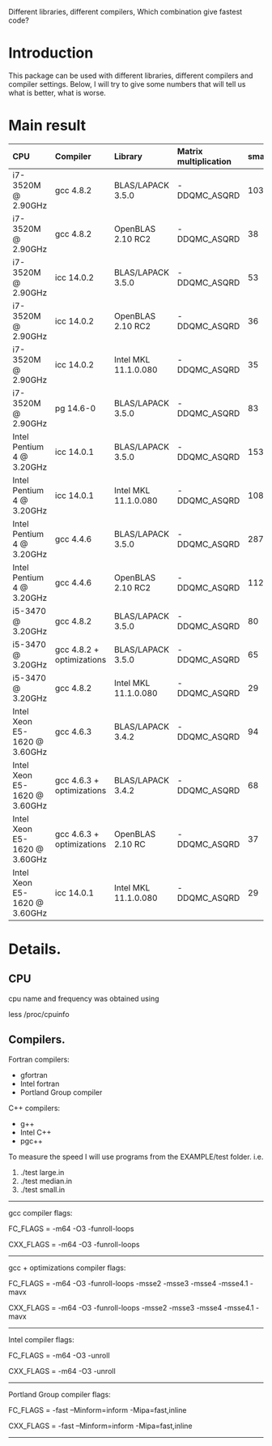 Different libraries, different compilers, Which combination give fastest code?

# Introduction #

This package can be used with different libraries, different compilers and compiler settings. Below, I will try to give some numbers that will tell us what is better, what is worse.

# Main result #

| **CPU** | **Compiler** | **Library** | **Matrix multiplication** | **small** | **medium** | **large** |
|:--------|:-------------|:------------|:--------------------------|:----------|:-----------|:----------|
| i7-3520M @ 2.90GHz |gcc 4.8.2 | BLAS/LAPACK 3.5.0 | -DDQMC\_ASQRD | 103 | 293 | 4334|
| i7-3520M @ 2.90GHz |gcc 4.8.2 | OpenBLAS 2.10 RC2 | -DDQMC\_ASQRD |  38 | 96 | 1190 |
| i7-3520M @ 2.90GHz|icc 14.0.2 | BLAS/LAPACK 3.5.0 | -DDQMC\_ASQRD | 53  | 159 | 2609 |
| i7-3520M @ 2.90GHz |icc 14.0.2 | OpenBLAS 2.10 RC2 | -DDQMC\_ASQRD |  36 |  93 |  |
| i7-3520M @ 2.90GHz|icc 14.0.2 | Intel MKL 11.1.0.080 | -DDQMC\_ASQRD |35 | 84 | 1189|
| i7-3520M @ 2.90GHz|pg 14.6-0 | BLAS/LAPACK 3.5.0 | -DDQMC\_ASQRD | 83 | 248 |  |
| Intel Pentium 4 @ 3.20GHz| icc 14.0.1 | BLAS/LAPACK 3.5.0 | -DDQMC\_ASQRD | 153|456 |7120 |
| Intel Pentium 4 @ 3.20GHz| icc 14.0.1 | Intel MKL 11.1.0.080 | -DDQMC\_ASQRD | 108| 301| 4286|
| Intel Pentium 4 @ 3.20GHz| gcc 4.4.6 | BLAS/LAPACK 3.5.0 | -DDQMC\_ASQRD | 287| 858| 13348 |
| Intel Pentium 4 @ 3.20GHz| gcc 4.4.6 | OpenBLAS 2.10 RC2 | -DDQMC\_ASQRD | 112 |303 | 4153 |
| i5-3470 @ 3.20GHz| gcc  4.8.2 | BLAS/LAPACK 3.5.0 | -DDQMC\_ASQRD |80 | 233|3535 |
| i5-3470 @ 3.20GHz| gcc  4.8.2 + optimizations | BLAS/LAPACK 3.5.0 | -DDQMC\_ASQRD |65 |194 | 3214 |
| i5-3470 @ 3.20GHz| gcc  4.8.2 | Intel MKL 11.1.0.080 | -DDQMC\_ASQRD |29 |77 |923 |
| Intel Xeon E5-1620 @ 3.60GHz| gcc  4.6.3 | BLAS/LAPACK 3.4.2 | -DDQMC\_ASQRD |94 | 265 |  |
| Intel Xeon E5-1620 @ 3.60GHz| gcc  4.6.3 + optimizations | BLAS/LAPACK 3.4.2 | -DDQMC\_ASQRD |68 | 204 |  |
| Intel Xeon E5-1620 @ 3.60GHz| gcc  4.6.3 + optimizations | OpenBLAS 2.10 RC | -DDQMC\_ASQRD | 37 | 88 |  |
| Intel Xeon E5-1620 @ 3.60GHz| icc 14.0.1 | Intel MKL 11.1.0.080 | -DDQMC\_ASQRD | 29 | 77 | 905 |

# Details. #

## CPU ##
cpu name and frequency was obtained using

less /proc/cpuinfo

## Compilers. ##
Fortran compilers:
  * gfortran
  * Intel fortran
  * Portland Group compiler

C++ compilers:
  * g++
  * Intel C++
  * pgc++


To measure the speed I will use programs from the EXAMPLE/test folder.
i.e.
  1. ./test large.in
  1. ./test median.in
  1. ./test small.in

---

gcc compiler flags:

FC\_FLAGS = -m64 -O3 -funroll-loops

CXX\_FLAGS = -m64 -O3 -funroll-loops

---

gcc + optimizations compiler flags:

FC\_FLAGS = -m64 -O3 -funroll-loops -msse2 -msse3 -msse4 -msse4.1 -mavx

CXX\_FLAGS = -m64 -O3 -funroll-loops -msse2 -msse3 -msse4 -msse4.1 -mavx

---

Intel compiler flags:

FC\_FLAGS =  -m64 -O3 -unroll

CXX\_FLAGS = -m64 -O3 -unroll

---

Portland Group compiler flags:

FC\_FLAGS   = -fast –Minform=inform -Mipa=fast,inline

CXX\_FLAGS   = -fast –Minform=inform -Mipa=fast,inline

---
